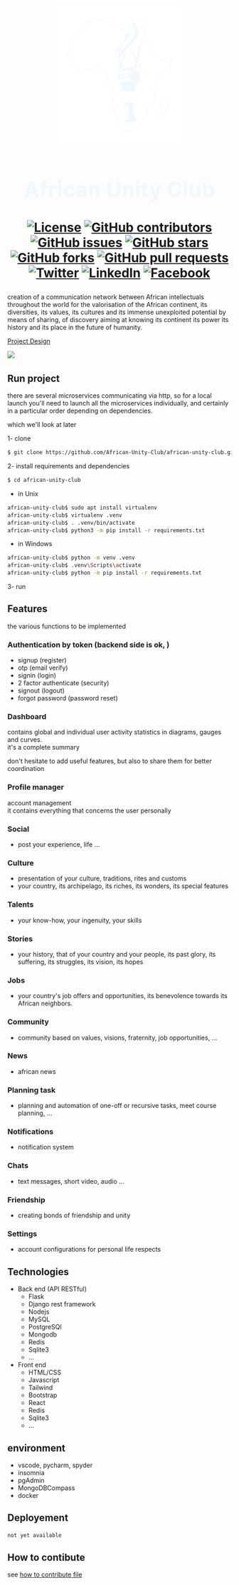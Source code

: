 
<div align="center">

![](asc.png)

<h1 style="font-size:xxx-large;">
  <font color="aliceblue">
    African Unity Club
  </font>
<h1>

[![License](https://img.shields.io/badge/license-MIT-blue.svg)](https://opensource.org/licenses/MIT)
[![GitHub contributors](https://img.shields.io/github/contributors/African-Unity-Club/african-unity-club.svg)](https://github.com/African-Unity-Club/african-unity-club/graphs/contributors)
[![GitHub issues](https://img.shields.io/github/issues/African-Unity-Club/african-unity-club.svg)](https://github.com/African-Unity-Club/african-unity-club/issues)
[![GitHub stars](https://img.shields.io/github/stars/African-Unity-Club/african-unity-club.svg)](https://github.com/African-Unity-Club/african-unity-club/stargazers)
[![GitHub forks](https://img.shields.io/github/forks/African-Unity-Club/african-unity-club.svg)](https://github.com/African-Unity-Club/african-unity-club/network)
[![GitHub pull requests](https://img.shields.io/github/issues-pr/African-Unity-Club/african-unity-club.svg)](https://github.com/African-Unity-Club/african-unity-club/pulls)
[![Twitter](https://img.shields.io/twitter/url/http/shields.io.svg?style=social)](https://twitter.com/intent/tweet?url=https://github.com/African-Unity-Club/african-unity-club.git)
[![LinkedIn](https://img.shields.io/badge/LinkedIn-Share-blue)](https://www.linkedin.com/sharing/share-offsite/?url=https://github.com/African-Unity-Club/african-unity-club.git)
[![Facebook](https://img.shields.io/badge/Facebook-Share-blue)](https://www.facebook.com/sharer/sharer.php?u=https://github.com/African-Unity-Club/african-unity-club.git)

</div>

creation of a communication network between African intellectuals throughout the world for the valorisation of the African continent, its diversities, its values, its cultures and its immense unexploited potential by means of sharing, of discovery aiming at knowing its continent its power its history and its place in the future of humanity.

[Project Design](https://www.figma.com/file/xOZSamTWQ1080dHkTV4Bru/African-Student-Club?type=design&node-id=0-1&mode=design&t=GDicutDVTz5uIHg8-0)

![](design.png)

## Run project

there are several microservices communicating via http, so for a local launch you'll need to launch all the microservices individually, and certainly in a particular order depending on dependencies.

which we'll look at later

1- clone

```bash
$ git clone https://github.com/African-Unity-Club/african-unity-club.git
```

2- install requirements and dependencies

```bash
$ cd african-unity-club
```

- in Unix

```bash
african-unity-club$ sudo apt install virtualenv
african-unity-club$ virtualenv .venv
african-unity-club$ . .venv/bin/activate
african-unity-club$ python3 -m pip install -r requirements.txt
```

- in Windows

```bash
african-unity-club$ python -m venv .venv
african-unity-club$ .venv\Scripts\activate
african-unity-club$ python -m pip install -r requirements.txt
```

3- run


## Features

the various functions to be implemented

### Authentication by token (backend side is ok, )

- signup (register)
- otp (email verify)
- signin (login)
- 2 factor authenticate (security)
- signout (logout)
- forgot password (password reset)

### Dashboard

contains global and individual user activity statistics in diagrams, gauges and curves.<br>
it's a complete summary

don't hesitate to add useful features, but also to share them for better coordination

### Profile manager

account management <br>
it contains everything that concerns the user personally 

### Social

- post your experience, life ...

### Culture

- presentation of your culture, traditions, rites and customs
- your country, its archipelago, its riches, its wonders, its special features

### Talents

- your know-how, your ingenuity, your skills

### Stories

- your history, that of your country and your people, its past glory, its suffering, its struggles, its vision, its hopes

### Jobs

- your country's job offers and opportunities, its benevolence towards its African neighbors.

### Community

- community based on values, visions, fraternity, job opportunities, ...

### News

- african news

### Planning task

- planning and automation of one-off or recursive tasks,
meet course planning, ...

### Notifications

- notification system

### Chats

- text messages, short video, audio ...

### Friendship

- creating bonds of friendship and unity

### Settings

- account configurations for personal life respects

## Technologies

- Back end (API RESTful)
  - Flask
  - Django rest framework
  - Nodejs
  - MySQL
  - PostgreSQl
  - Mongodb
  - Redis
  - Sqlite3
  - ...
- Front end
  - HTML/CSS
  - Javascript
  - Tailwind
  - Bootstrap
  - React
  - Redis
  - Sqlite3
  - ...

## environment

- vscode, pycharm, spyder
- insomnia
- pgAdmin
- MongoDBCompass
- docker

## Deployement

```bash
not yet available
```

## How to contibute

see [how to contribute file](CONTRIBUTING.md)
